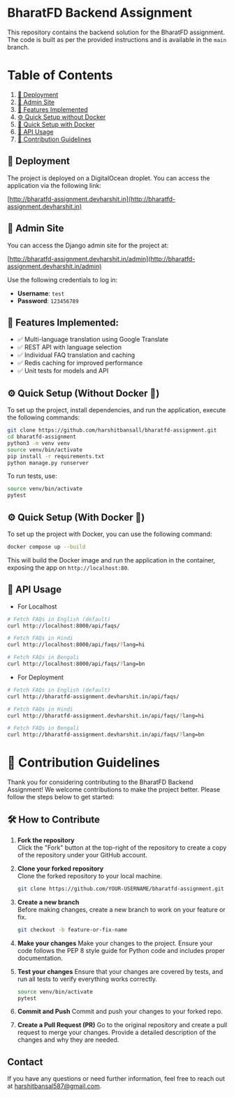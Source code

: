
# BharatFD Backend Assignment

This repository contains the backend solution for the BharatFD assignment. The code is built as per the provided instructions and is available in the `main` branch.

# Table of Contents

1. [🚀 Deployment](#deployment)
2. [🔑 Admin Site](#admin-site)
3. [🌟 Features Implemented](#features-implemented)
4. [⚙️ Quick Setup without Docker](#quick-setup-without-docker)
5. [🐳 Quick Setup with Docker](#quick-setup-with-docker)
6. [📡 API Usage](#api-usage)
7. [💬 Contribution Guidelines](#contribution-guidelines)

## 🚀 Deployment

The project is deployed on a DigitalOcean droplet. You can access the application via the following link:

[http://bharatfd-assignment.devharshit.in](http://bharatfd-assignment.devharshit.in)

## 🔑 Admin Site

You can access the Django admin site for the project at:

[http://bharatfd-assignment.devharshit.in/admin](http://bharatfd-assignment.devharshit.in/admin)

Use the following credentials to log in:

- **Username**: `test`
- **Password**: `123456789`

## 🌟 Features Implemented:

- ✅ Multi-language translation using Google Translate
- ✅ REST API with language selection
- ✅ Individual FAQ translation and caching
- ✅ Redis caching for improved performance
- ✅ Unit tests for models and API

## ⚙️ Quick Setup (Without Docker 🐳)

To set up the project, install dependencies, and run the application, execute the following commands:

```bash
git clone https://github.com/harshitbansall/bharatfd-assignment.git
cd bharatfd-assignment
python3 -m venv venv
source venv/bin/activate
pip install -r requirements.txt
python manage.py runserver
```

To run tests, use:

```bash
source venv/bin/activate
pytest
```

## ⚙️ Quick Setup (With Docker 🐳)

To set up the project with Docker, you can use the following command:

```bash
docker compose up --build
```

This will build the Docker image and run the application in the container, exposing the app on `http://localhost:80`. 


## 📡 API Usage
- For Localhost
```bash
# Fetch FAQs in English (default)
curl http://localhost:8000/api/faqs/

# Fetch FAQs in Hindi
curl http://localhost:8000/api/faqs/?lang=hi

# Fetch FAQs in Bengali
curl http://localhost:8000/api/faqs/?lang=bn
```

- For Deployment
```bash
# Fetch FAQs in English (default)
curl http://bharatfd-assignment.devharshit.in/api/faqs/

# Fetch FAQs in Hindi
curl http://bharatfd-assignment.devharshit.in/api/faqs/?lang=hi

# Fetch FAQs in Bengali
curl http://bharatfd-assignment.devharshit.in/api/faqs/?lang=bn
```

# 📝 Contribution Guidelines

Thank you for considering contributing to the BharatFD Backend Assignment! We welcome contributions to make the project better. Please follow the steps below to get started:

## 🛠️ How to Contribute

1. **Fork the repository**  
   Click the "Fork" button at the top-right of the repository to create a copy of the repository under your GitHub account.

2. **Clone your forked repository**  
   Clone the forked repository to your local machine.

   ```bash
   git clone https://github.com/YOUR-USERNAME/bharatfd-assignment.git
   ```
2. **Create a new branch**  
   Before making changes, create a new branch to work on your feature or fix.

   ```bash
   git checkout -b feature-or-fix-name
   ```
3. **Make your changes**
   Make your changes to the project. Ensure your code follows the PEP 8 style guide for Python code and includes proper documentation.

4. **Test your changes**
   Ensure that your changes are covered by tests, and run all tests to verify everything works correctly.
   ```bash
   source venv/bin/activate
   pytest
   ```
5. **Commit and Push**
   Commit and push your changes to your forked repo.

6. **Create a Pull Request (PR)**
    Go to the original repository and create a pull request to merge your changes. Provide a detailed description of the changes and why they are needed.
   
## Contact

If you have any questions or need further information, feel free to reach out at [harshitbansal587@gmail.com](mailto:harshitbansal587@gmail.com).
